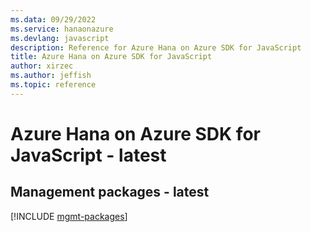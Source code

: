```yaml
---
ms.data: 09/29/2022
ms.service: hanaonazure
ms.devlang: javascript
description: Reference for Azure Hana on Azure SDK for JavaScript
title: Azure Hana on Azure SDK for JavaScript
author: xirzec
ms.author: jeffish
ms.topic: reference
---
```

# Azure Hana on Azure SDK for JavaScript - latest

## Management packages - latest
[!INCLUDE [mgmt-packages](hana-on-azure-mgmt-index.md)]